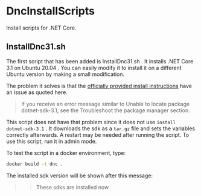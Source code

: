 # DncInstallScripts

Install scripts for .NET Core.

## InstallDnc31.sh

The first script that has been added is InstallDnc31.sh . It installs .NET Core 3.1 on Ubuntu 20.04 .
You can easily modify it to install it on a different Ubuntu version by making a small modification.

The problem it solves is that the [officially provided install instructions](https://docs.microsoft.com/en-us/dotnet/core/install/linux-package-manager-ubuntu-1804#install-the-net-core-sdk) have an issue as quoted here.

> If you receive an error message similar to Unable to locate package dotnet-sdk-3.1, see the Troubleshoot the package manager section.

This script does not have that problem since it does not use `install dotnet-sdk-3.1` . It downloads the sdk as a `tar.gz` file and sets the variables correctly afterwards. A restart may be needed after running the script. To use this script, run it in admin mode.

To test the script in a docker environment, type:

````bash
docker build -t dnc .
````

The installed sdk version will be shown after this message:

>> These sdks are installed now